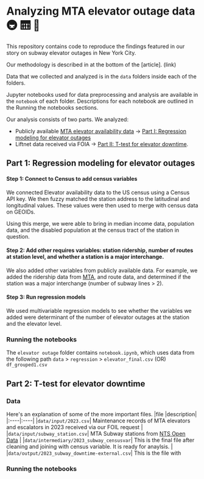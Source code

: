 
# Analyzing MTA elevator outage data 🚇 🛗 🚧

This repository contains code to reproduce the findings featured in our story on subway elevator outages in New York City.

Our methodology is described in at the bottom of the [article]. (link)

Data that we collected and analyzed is in the `data` folders inside each of the folders. 

Jupyter notebooks used for data preprocessing and analysis are available in the `notebook` of each folder. Descriptions for each notebook are outlined in the Running the notebooks sections.

Our analysis consists of two parts. We analyzed: 
* Publicly available [MTA elevator availability data](https://metrics.mta.info/?subway/elevatorescalatoravailability) &rarr; [Part I: Regression modeling for elevator outages](#part-1-regression-modeling-for-elevator-outages)  
* Liftnet data received via FOIA &rarr; [Part II: T-test for elevator downtime](#part-2-t-test-for-elevator-downtime). 


## Part 1: Regression modeling for elevator outages

#### Step 1: Connect to Census to add census variables

We connected Elevator availability data to the US census using a Census API key. We then fuzzy matched the station address to the latitudinal and longitudinal values. These values were then used to merge with census data on GEOIDs.

Using this merge, we were able to bring in median income data, population data, and the disabled population at the census tract of the station in question.

#### Step 2: Add other requires variables: station ridership, number of routes at station level, and whether a station is a major interchange.

We also added other variables from publicly available data. For example, we added the ridership data from [MTA](https://new.mta.info/agency/new-york-city-transit/subway-bus-ridership-2022), and route data, and determined if the station was a major interchange (number of subway lines > 2).

#### Step 3: Run regression models

We used multivariable regression models to see whether the variables we added were determinant of the number of elevator outages at the station and the elevator level.

### Running the notebooks

The `elevator outage` folder contains `notebook.ipynb`, which uses data from the following path `data` > `regression` > `elevator_final.csv` (OR) `df_grouped1.csv`

## Part 2: T-test for elevator downtime

### Data
Here's an explanation of some of the more important files.
|file |description|
|:----|:----|
|`data/input/2023.csv`| Maintenance records of MTA elevators and escalators in 2023 received via our FOIL request |
|`data/input/subway_station.csv`| MTA Subway stations from [NTS Open Data](https://data.ny.gov/Transportation/MTA-Subway-Stations/39hk-dx4f/about_data) |
|`data/intermediary/2023_subway_censusvar`| This is the final file after cleaning and joining with census variable. It is ready for anaylsis. |
|`data/output/2023_subway_downtime-external.csv`| This is the file with 

### Running the notebooks




